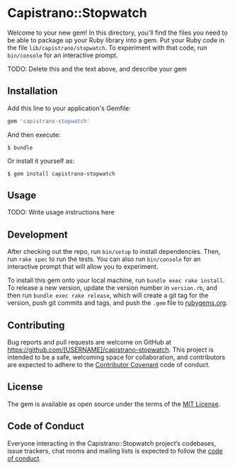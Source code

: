 # Capistrano::Stopwatch

Welcome to your new gem! In this directory, you'll find the files you need to be able to package up your Ruby library into a gem. Put your Ruby code in the file `lib/capistrano/stopwatch`. To experiment with that code, run `bin/console` for an interactive prompt.

TODO: Delete this and the text above, and describe your gem

## Installation

Add this line to your application's Gemfile:

```ruby
gem 'capistrano-stopwatch'
```

And then execute:

    $ bundle

Or install it yourself as:

    $ gem install capistrano-stopwatch

## Usage

TODO: Write usage instructions here

## Development

After checking out the repo, run `bin/setup` to install dependencies. Then, run `rake spec` to run the tests. You can also run `bin/console` for an interactive prompt that will allow you to experiment.

To install this gem onto your local machine, run `bundle exec rake install`. To release a new version, update the version number in `version.rb`, and then run `bundle exec rake release`, which will create a git tag for the version, push git commits and tags, and push the `.gem` file to [rubygems.org](https://rubygems.org).

## Contributing

Bug reports and pull requests are welcome on GitHub at https://github.com/[USERNAME]/capistrano-stopwatch. This project is intended to be a safe, welcoming space for collaboration, and contributors are expected to adhere to the [Contributor Covenant](http://contributor-covenant.org) code of conduct.

## License

The gem is available as open source under the terms of the [MIT License](https://opensource.org/licenses/MIT).

## Code of Conduct

Everyone interacting in the Capistrano::Stopwatch project’s codebases, issue trackers, chat rooms and mailing lists is expected to follow the [code of conduct](https://github.com/[USERNAME]/capistrano-stopwatch/blob/master/CODE_OF_CONDUCT.md).
